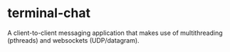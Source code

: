 # terminal-chat
 A client-to-client messaging application that makes use of multithreading (pthreads) and websockets (UDP/datagram).

